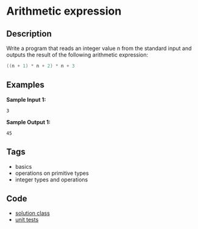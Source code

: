 # Arithmetic expression

## Description
Write a program that reads an integer value n from the standard input and outputs the result of the following arithmetic expression:

```java
((n + 1) * n + 2) * n + 3
```

## Examples
**Sample Input 1:**
```console
3
```

**Sample Output 1:**
```console
45
```

## Tags
- basics
- operations on primitive types
- integer types and operations

## Code
- [solution class](./src/main/java/ArithmeticExpression.java)
- [unit tests](./src/test/java/SomeParamTest.java)